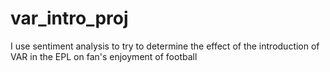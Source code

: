 # var_intro_proj
I use sentiment analysis to try to determine the effect of the introduction of VAR in the EPL on fan's enjoyment of football

